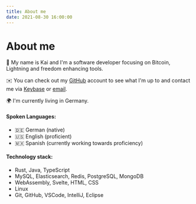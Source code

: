 ```yaml
---
title: About me
date: 2021-08-30 16:00:00
---
```



# About me

🌋 My name is Kai and I'm a software developer focusing on Bitcoin, Lightning and freedom enhancing tools.

✉️ You can check out my [GitHub](https://github.com/KaiWitt) account to see what I'm up to and contact me via [Keybase](https://keybase.io/kaiwitt) or [email](mailto:kaiwitt@protonmail.com).

🌍 I'm currently living in Germany.


#### Spoken Languages:
- 🇩🇪 German (native)
- 🇺🇸 English (proficient)
- 🇲🇽 Spanish (currently working towards proficiency)

#### Technology stack:
- Rust, Java, TypeScript
- MySQL, Elasticsearch, Redis, PostgreSQL, MongoDB
- WebAssembly, Svelte, HTML, CSS
- Linux
- Git, GitHub, VSCode, IntelliJ, Eclipse